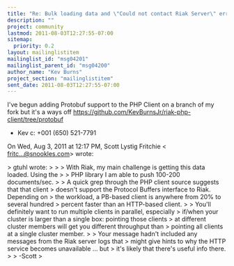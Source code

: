 ```yaml
---
title: "Re: Bulk loading data and \"Could not contact Riak Server\" error"
description: ""
project: community
lastmod: 2011-08-03T12:27:55-07:00
sitemap:
  priority: 0.2
layout: mailinglistitem
mailinglist_id: "msg04201"
mailinglist_parent_id: "msg04200"
author_name: "Kev Burns"
project_section: "mailinglistitem"
sent_date: 2011-08-03T12:27:55-07:00
---
```



I've begun adding Protobuf support to the PHP Client on a branch of my fork
but it's a ways off
https://github.com/KevBurnsJr/riak-php-client/tree/protobuf

- Kev
c: +001 (650) 521-7791


On Wed, Aug 3, 2011 at 12:17 PM, Scott Lystig Fritchie &lt;
fritc...@snookles.com&gt; wrote:

&gt; gtuhl  wrote:
&gt;
&gt; &gt; With Riak, my main challenge is getting this data loaded. Using the
&gt; &gt; PHP library I am able to push 100-200 documents/sec.
&gt;
&gt; A quick grep through the PHP client source suggests that that client
&gt; doesn't support the Protocol Buffers interface to Riak. Depending on
&gt; the workload, a PB-based client is anywhere from 20% to several hundred
&gt; percent faster than an HTTP-based client.
&gt;
&gt; You'll definitely want to run multiple clients in parallel, especially
&gt; if/when your cluster is larger than a single box: pointing those clients
&gt; at different cluster members will get you different throughput than
&gt; pointing all clients at a single cluster member.
&gt;
&gt; Your message hadn't included any messages from the Riak server logs that
&gt; might give hints to why the HTTP service becomes unavailable ... but
&gt; it's likely that there's useful info there.
&gt;
&gt; -Scott
&gt;

